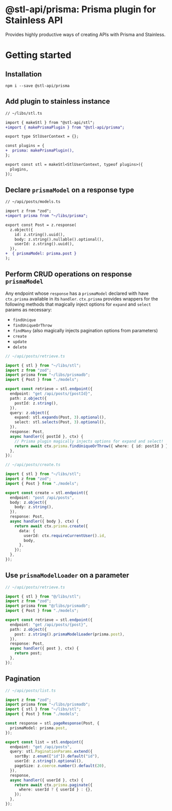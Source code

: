# @stl-api/prisma: Prisma plugin for Stainless API

Provides highly productive ways of creating APIs with Prisma and Stainless.

# Getting started

## Installation

```
npm i --save @stl-api/prisma
```

## Add plugin to stainless instance

```diff
// ~/libs/stl.ts

import { makeStl } from "@stl-api/stl";
+import { makePrismaPlugin } from "@stl-api/prisma";

export type StlUserContext = {};

const plugins = {
+  prisma: makePrismaPlugin(),
};

export const stl = makeStl<StlUserContext, typeof plugins>({
  plugins,
});
```

## Declare `prismaModel` on a response type

```diff
// ~/api/posts/models.ts

import z from "zod";
+import prisma from "~/libs/prisma";

export const Post = z.response(
  z.object({
    id: z.string().uuid(),
    body: z.string().nullable().optional(),
    userId: z.string().uuid(),
  }),
+  { prismaModel: prisma.post }
);
```

## Perform CRUD operations on response `prismaModel`

Any endpoint whose `response` has a `prismaModel` declared with have `ctx.prisma`
available in its `handler`. `ctx.prisma` provides wrappers for the following methods
that magically inject options for `expand` and `select` params as necessary:

- `findUnique`
- `findUniqueOrThrow`
- `findMany` (also magically injects pagination options from parameters)
- `create`
- `update`
- `delete`

```ts
// ~/api/posts/retrieve.ts

import { stl } from "~/libs/stl";
import z from "zod";
import prisma from "~/libs/prismadb";
import { Post } from "./models";

export const retrieve = stl.endpoint({
  endpoint: "get /api/posts/{postId}",
  path: z.object({
    postId: z.string(),
  }),
  query: z.object({
    expand: stl.expands(Post, 3).optional(),
    select: stl.selects(Post, 3).optional(),
  }),
  response: Post,
  async handler({ postId }, ctx) {
    // Prisma plugin magically injects options for expand and select!
    return await ctx.prisma.findUniqueOrThrow({ where: { id: postId } });
  },
});
```

```ts
// ~/api/posts/create.ts

import { stl } from "~/libs/stl";
import z from "zod";
import { Post } from "./models";

export const create = stl.endpoint({
  endpoint: "post /api/posts",
  body: z.object({
    body: z.string(),
  }),
  response: Post,
  async handler({ body }, ctx) {
    return await ctx.prisma.create({
      data: {
        userId: ctx.requireCurrentUser().id,
        body,
      },
    });
  },
});
```

## Use `prismaModelLoader` on a parameter

```ts
// ~/api/posts/retrieve.ts

import { stl } from "@/libs/stl";
import z from "zod";
import prisma from "@/libs/prismadb";
import { Post } from "./models";

export const retrieve = stl.endpoint({
  endpoint: "get /api/posts/{post}",
  path: z.object({
    post: z.string().prismaModelLoader(prisma.post),
  }),
  response: Post,
  async handler({ post }, ctx) {
    return post;
  },
});
```

## Pagination

```ts
// ~/api/posts/list.ts

import z from "zod";
import prisma from "~/libs/prismadb";
import { stl } from "~/libs/stl";
import { Post } from "./models";

const response = stl.pageResponse(Post, {
  prismaModel: prisma.post,
});

export const list = stl.endpoint({
  endpoint: "get /api/posts",
  query: stl.PaginationParams.extend({
    sortBy: z.enum(["id"]).default("id"),
    userId: z.string().optional(),
    pageSize: z.coerce.number().default(20),
  }),
  response,
  async handler({ userId }, ctx) {
    return await ctx.prisma.paginate({
      where: userId ? { userId } : {},
    });
  },
});
```
